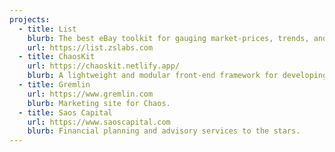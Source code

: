 ```yaml
---
projects:
  - title: List
    blurb: The best eBay toolkit for gauging market-prices, trends, and activity on multiple search terms.
    url: https://list.zslabs.com
  - title: ChaosKit
    url: https://chaoskit.netlify.app/
    blurb: A lightweight and modular front-end framework for developing fast and powerful web interfaces within Gremlin. [Source](https://github.com/gremlin/chaoskit/tree/feature/emotion)
  - title: Gremlin
    url: https://www.gremlin.com
    blurb: Marketing site for Chaos.
  - title: Saos Capital
    url: https://www.saoscapital.com
    blurb: Financial planning and advisory services to the stars.
---
```

